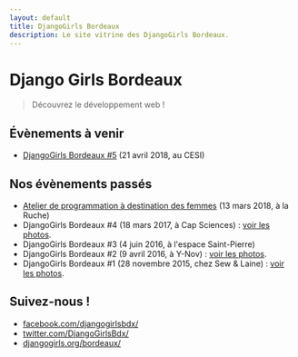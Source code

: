 ```yaml
---
layout: default
title: DjangoGirls Bordeaux
description: Le site vitrine des DjangoGirls Bordeaux.
---
```


# Django Girls Bordeaux

> Découvrez le développement web !


## Évènements à venir

  * [DjangoGirls Bordeaux #5](https://djangogirls.org/bordeaux/) (21 avril 2018, au CESI)


## Nos évènements passés

  * [Atelier de programmation à destination des femmes](http://www.socialgoodweek.com/portfolio/wizardes-bordeaux-initiation-programmation/) (13 mars 2018, à la Ruche)
  * DjangoGirls Bordeaux #4 (18 mars 2017, à Cap Sciences) : [voir les photos](https://www.flickr.com/photos/djangogirls/sets/72157679892213951/).
  * DjangoGirls Bordeaux #3 (4 juin 2016, à l'espace Saint-Pierre)
  * DjangoGirls Bordeaux #2 (9 avril 2016, à Y-Nov) : [voir les photos](https://www.flickr.com/photos/djangogirls/sets/72157659514855664).
  * DjangoGirls Bordeaux #1 (28 novembre 2015, chez Sew & Laine) : [voir les photos](https://www.flickr.com/photos/djangogirls/sets/72157664799097734).


## Suivez-nous !

  * [facebook.com/djangogirlsbdx/](https://facebook.com/djangogirlsbdx/)
  * [twitter.com/DjangoGirlsBdx/](http://twitter.com/DjangoGirlsBdx)
  * [djangogirls.org/bordeaux/](http://djangogirls.org/bordeaux/)

